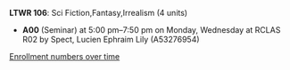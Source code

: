 **LTWR 106**: Sci Fiction,Fantasy,Irrealism (4 units)

- **A00** (Seminar) at 5:00 pm–7:50 pm on Monday, Wednesday at RCLAS R02 by Spect, Lucien Ephraim Lily (A53276954)

[Enrollment numbers over time](./LTWR106.tsv)
